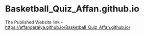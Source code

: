 # Basketball_Quiz_Affan.github.io
The Published Website link - https://affanderaiya.github.io/Basketball_Quiz_Affan.github.io/
